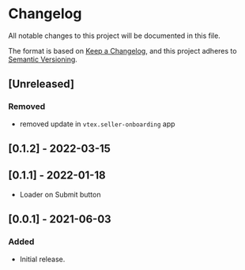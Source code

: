 # Changelog

All notable changes to this project will be documented in this file.

The format is based on [Keep a Changelog](https://keepachangelog.com/en/1.0.0/),
and this project adheres to [Semantic Versioning](https://semver.org/spec/v2.0.0.html).

## [Unreleased]

### Removed
- removed update in `vtex.seller-onboarding` app

## [0.1.2] - 2022-03-15

## [0.1.1] - 2022-01-18
- Loader on Submit button
## [0.0.1] - 2021-06-03

### Added
- Initial release.
